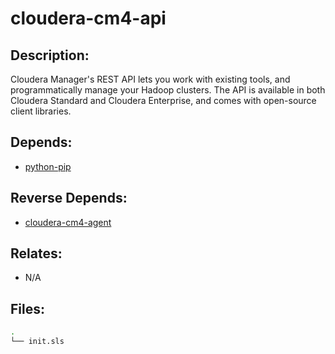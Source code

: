 # cloudera-cm4-api

## Description:

Cloudera Manager's REST API lets you work with existing tools, and
programmatically manage your Hadoop clusters. The API is available in both
Cloudera Standard and Cloudera Enterprise, and comes with open-source client
libraries.

## Depends:

  -  [python-pip](/salt/python-pip)

## Reverse Depends:

  -  [cloudera-cm4-agent](/salt/cloudera-cm4-agent)

## Relates:

  -  N/A

## Files:

```bash
.
└── init.sls
```
